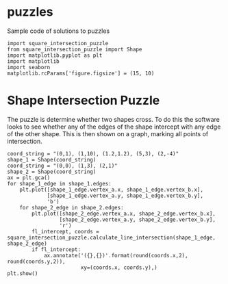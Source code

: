 # puzzles
Sample code of solutions to puzzles

```
import square_intersection_puzzle
from square_intersection_puzzle import Shape
import matplotlib.pyplot as plt
import matplotlib
import seaborn
matplotlib.rcParams['figure.figsize'] = (15, 10)
```

# Shape Intersection Puzzle

The puzzle is determine whether two shapes cross. To do this the software looks to see whether any of the edges of the shape intercept with any edge of the other shape. This is then shown on a graph, marking all points of intersection.

```
coord_string = "(0,1), (1,10), (1.2,1.2), (5,3), (2,-4)"
shape_1 = Shape(coord_string)
coord_string = "(0,0), (1,3), (2,1)"
shape_2 = Shape(coord_string)
ax = plt.gca()
for shape_1_edge in shape_1.edges:
    plt.plot([shape_1_edge.vertex_a.x, shape_1_edge.vertex_b.x],
             [shape_1_edge.vertex_a.y, shape_1_edge.vertex_b.y],
             'b')
    for shape_2_edge in shape_2.edges:
        plt.plot([shape_2_edge.vertex_a.x, shape_2_edge.vertex_b.x],
                 [shape_2_edge.vertex_a.y, shape_2_edge.vertex_b.y],
                 'r')
        fl_intercept, coords =  square_intersection_puzzle.calculate_line_intersection(shape_1_edge, shape_2_edge)
        if fl_intercept:
            ax.annotate('({},{})'.format(round(coords.x,2), round(coords.y,2)),
                        xy=(coords.x, coords.y),)
plt.show()
```
